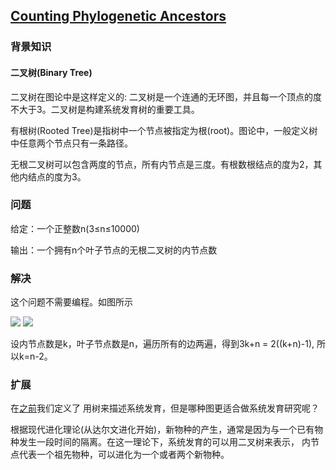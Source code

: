 ## [Counting Phylogenetic Ancestors](https://rosalind.info/problems/inod/)

### 背景知识

#### 二叉树(Binary Tree)

二叉树在图论中是这样定义的: 二叉树是一个连通的无环图，并且每一个顶点的度不大于3。二叉树是构建系统发育树的重要工具。

有根树(Rooted Tree)是指树中一个节点被指定为根(root)。图论中，一般定义树中任意两个节点只有一条路径。

无根二叉树可以包含两度的节点，所有内节点是三度。有根数根结点的度为2，其他内结点的度为3。


### 问题

给定：一个正整数n(3≤n≤10000)

输出：一个拥有n个叶子节点的无根二叉树的内节点数

### 解决

这个问题不需要编程。如图所示

<a href="" target="_blank"><img src="https://github.com/kaiwang0112006/rosalind_solve/blob/main/code/ErrorCorrectioninReads/pic1.png" /></a>
<a href="" target="_blank"><img src="https://github.com/kaiwang0112006/rosalind_solve/blob/main/code/ErrorCorrectioninReads/pic2.png" /></a>

设内节点数是k，叶子节点数是n，遍历所有的边两遍，得到3k+n = 2((k+n)-1), 所以k=n-2。

### 扩展

在[之前](https://github.com/kaiwang0112006/rosalind_solve/blob/main/code/CompletingaTree/CompletingaTree.md)我们定义了
用树来描述系统发育，但是哪种图更适合做系统发育研究呢？

根据现代进化理论(从达尔文进化开始)，新物种的产生，通常是因为与一个已有物种发生一段时间的隔离。在这一理论下，系统发育的可以用二叉树来表示，
内节点代表一个祖先物种，可以进化为一个或者两个新物种。
